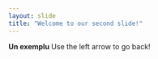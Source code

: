 ```yaml
---
layout: slide
title: "Welcome to our second slide!"
---
```

**Un exemplu**
Use the left arrow to go back!